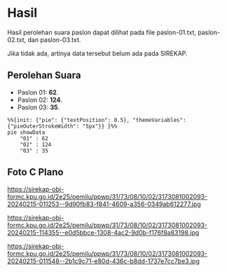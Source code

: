 # Hasil

Hasil perolehan suara paslon dapat dilihat pada file paslon-01.txt, paslon-02.txt, dan paslon-03.txt.

Jika tidak ada, artinya data tersebut belum ada pada SIREKAP.

## Perolehan Suara

 * Paslon 01: **62**.
 * Paslon 02: **124**.
 * Paslon 03: **35**.

```mermaid
%%{init: {"pie": {"textPosition": 0.5}, "themeVariables": {"pieOuterStrokeWidth": "5px"}} }%%
pie showData
    "01" : 62
    "02" : 124
    "03" : 35
```
## Foto C Plano

https://sirekap-obj-formc.kpu.go.id/2e25/pemilu/ppwp/31/73/08/10/02/3173081002093-20240215-011253--9d90fb83-f841-4609-a356-0349ab612277.jpg

https://sirekap-obj-formc.kpu.go.id/2e25/pemilu/ppwp/31/73/08/10/02/3173081002093-20240215-114355--e0d5bbce-1308-4ac2-9d0b-f176f8a83198.jpg

https://sirekap-obj-formc.kpu.go.id/2e25/pemilu/ppwp/31/73/08/10/02/3173081002093-20240215-011548--2b1c9c71-e80d-436c-b8dd-1737e7cc7be3.jpg
